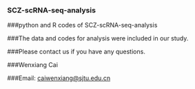 ### SCZ-scRNA-seq-analysis

###python and R codes of SCZ-scRNA-seq-analysis

###The data and codes for analysis were included in our study.

###Please contact us if you have any questions.

###Wenxiang Cai

###Email: caiwenxiang@sjtu.edu.cn
